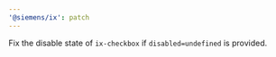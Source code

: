 ```yaml
---
'@siemens/ix': patch
---
```


Fix the disable state of `ix-checkbox` if `disabled=undefined` is provided.
